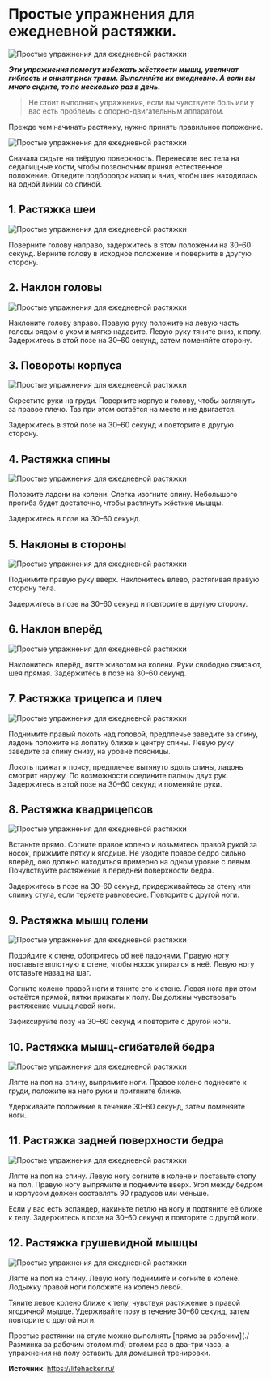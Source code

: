 # Простые упражнения для ежедневной растяжки.

![Простые упражнения для ежедневной растяжки](/images/Houseworks/Health/rastyazhka_1.jpg 'Простые упражнения для ежедневной растяжки')

_**Эти упражнения помогут избежать жёсткости мышц, увеличат гибкость и снизят риск травм. Выполняйте их ежедневно. А если вы много сидите, то по несколько раз в день.**_

> Не стоит выполнять упражнения, если вы чувствуете боль или у вас есть проблемы с опорно-двигательным аппаратом.

Прежде чем начинать растяжку, нужно принять правильное положение.

![Простые упражнения для ежедневной растяжки](/images/Houseworks/Health/rastyazhka_2.jpg 'Простые упражнения для ежедневной растяжки')

Сначала сядьте на твёрдую поверхность. Перенесите вес тела на седалищные кости, чтобы позвоночник принял естественное положение. Отведите подбородок назад и вниз, чтобы шея находилась на одной линии со спиной.

## 1. Растяжка шеи

![Простые упражнения для ежедневной растяжки](/images/Houseworks/Health/rastyazhka_3.jpg 'Простые упражнения для ежедневной растяжки')

Поверните голову направо, задержитесь в этом положении на 30–60 секунд. Верните голову в исходное положение и поверните в другую сторону.

## 2. Наклон головы

![Простые упражнения для ежедневной растяжки](/images/Houseworks/Health/rastyazhka_4.jpg 'Простые упражнения для ежедневной растяжки')

Наклоните голову вправо. Правую руку положите на левую часть головы рядом с ухом и мягко надавите. Левую руку тяните вниз, к полу. Задержитесь в этой позе на 30–60 секунд, затем поменяйте сторону.

## 3. Повороты корпуса

![Простые упражнения для ежедневной растяжки](/images/Houseworks/Health/rastyazhka_5.jpg 'Простые упражнения для ежедневной растяжки')

Скрестите руки на груди. Поверните корпус и голову, чтобы заглянуть за правое плечо. Таз при этом остаётся на месте и не двигается.

Задержитесь в этой позе на 30–60 секунд и повторите в другую сторону.

## 4. Растяжка спины

![Простые упражнения для ежедневной растяжки](/images/Houseworks/Health/rastyazhka_6.jpg 'Простые упражнения для ежедневной растяжки')

Положите ладони на колени. Слегка изогните спину. Небольшого прогиба будет достаточно, чтобы растянуть жёсткие мышцы.

Задержитесь в позе на 30–60 секунд.

## 5. Наклоны в стороны

![Простые упражнения для ежедневной растяжки](/images/Houseworks/Health/rastyazhka_7.jpg 'Простые упражнения для ежедневной растяжки')

Поднимите правую руку вверх. Наклонитесь влево, растягивая правую сторону тела.

Задержитесь в позе на 30–60 секунд и повторите в другую сторону.

## 6. Наклон вперёд

![Простые упражнения для ежедневной растяжки](/images/Houseworks/Health/rastyazhka_8.jpg 'Простые упражнения для ежедневной растяжки')

Наклонитесь вперёд, лягте животом на колени. Руки свободно свисают, шея прямая. Задержитесь в позе на 30–60 секунд.

## 7. Растяжка трицепса и плеч

![Простые упражнения для ежедневной растяжки](/images/Houseworks/Health/rastyazhka_9.jpg 'Простые упражнения для ежедневной растяжки')

Поднимите правый локоть над головой, предплечье заведите за спину, ладонь положите на лопатку ближе к центру спины. Левую руку заведите за спину снизу, на уровне поясницы.

Локоть прижат к поясу, предплечье вытянуто вдоль спины, ладонь смотрит наружу. По возможности соедините пальцы двух рук. Задержитесь в этой позе на 30–60 секунд и поменяйте руки.

## 8. Растяжка квадрицепсов

![Простые упражнения для ежедневной растяжки](/images/Houseworks/Health/rastyazhka_10.jpg 'Простые упражнения для ежедневной растяжки')

Встаньте прямо. Согните правое колено и возьмитесь правой рукой за носок, прижмите пятку к ягодице. Не уводите правое бедро сильно вперёд, оно должно находиться примерно на одном уровне с левым. Почувствуйте растяжение в передней поверхности бедра.

Задержитесь в позе на 30–60 секунд, придерживайтесь за стену или спинку стула, если теряете равновесие. Повторите с другой ноги.

## 9. Растяжка мышц голени

![Простые упражнения для ежедневной растяжки](/images/Houseworks/Health/rastyazhka_11.jpg 'Простые упражнения для ежедневной растяжки')

Подойдите к стене, обопритесь об неё ладонями. Правую ногу поставьте вплотную к стене, чтобы носок упирался в неё. Левую ногу отставьте назад на шаг.

Согните колено правой ноги и тяните его к стене. Левая нога при этом остаётся прямой, пятки прижаты к полу. Вы должны чувствовать растяжение мышц левой ноги.

Зафиксируйте позу на 30–60 секунд и повторите с другой ноги.

## 10. Растяжка мышц-сгибателей бедра

![Простые упражнения для ежедневной растяжки](/images/Houseworks/Health/rastyazhka_12.jpg 'Простые упражнения для ежедневной растяжки')

Лягте на пол на спину, выпрямите ноги. Правое колено поднесите к груди, положите на него руки и притяните ближе.

Удерживайте положение в течение 30–60 секунд, затем поменяйте ноги.

## 11. Растяжка задней поверхности бедра

![Простые упражнения для ежедневной растяжки](/images/Houseworks/Health/rastyazhka_13.jpg 'Простые упражнения для ежедневной растяжки')

Лягте на пол на спину. Левую ногу согните в колене и поставьте стопу на пол. Правую ногу выпрямите и поднимите вверх. Угол между бедром и корпусом должен составлять 90 градусов или меньше.

Если у вас есть эспандер, накиньте петлю на ногу и подтяните её ближе к телу. Задержитесь в позе на 30–60 секунд и повторите с другой ноги.

## 12. Растяжка грушевидной мышцы

![Простые упражнения для ежедневной растяжки](/images/Houseworks/Health/rastyazhka_14.jpg 'Простые упражнения для ежедневной растяжки')

Лягте на пол на спину. Левую ногу поднимите и согните в колене. Лодыжку правой ноги положите на колено левой.

Тяните левое колено ближе к телу, чувствуя растяжение в правой ягодичной мышце. Удерживайте позу в течение 30–60 секунд, затем повторите с другой ноги.

Простые растяжки на стуле можно выполнять [прямо за рабочим](./Разминка за рабочим столом.md) столом раз в два-три часа, а упражнения на полу оставить для домашней тренировки.

**Источник**: https://lifehacker.ru/
